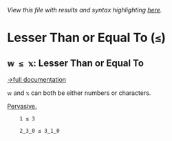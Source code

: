 *View this file with results and syntax highlighting [here](https://mlochbaum.github.io/BQN/help/lessthanorequalto.html).*

# Lesser Than or Equal To (`≤`)

## `𝕨 ≤ 𝕩`: Lesser Than or Equal To
[→full documentation](../doc/arithmetic.md#comparisons)

`𝕨` and `𝕩` can both be either numbers or characters.

[Pervasive.](../doc/arithmetic.md#pervasion)

        1 ≤ 3

        2‿3‿0 ≤ 3‿1‿0
